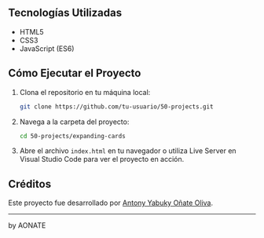 
## Tecnologías Utilizadas

- HTML5
- CSS3
- JavaScript (ES6)

## Cómo Ejecutar el Proyecto

1. Clona el repositorio en tu máquina local:
    ```bash
    git clone https://github.com/tu-usuario/50-projects.git
    ```

2. Navega a la carpeta del proyecto:
    ```bash
    cd 50-projects/expanding-cards
    ```

3. Abre el archivo `index.html` en tu navegador o utiliza Live Server en Visual Studio Code para ver el proyecto en acción.

## Créditos

Este proyecto fue desarrollado por [Antony Yabuky Oñate Oliva](https://github.com/aonate1999). 

---

by AONATE
